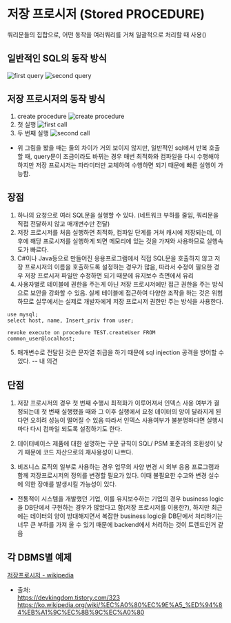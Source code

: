 # 저장 프로시저 (Stored PROCEDURE)

쿼리문들의 집합으로, 어떤 동작을 여러쿼리를 거쳐 일괄적으로 처리할 때 사용()

## 일반적인 SQL의 동작 방식

![first query](https://img1.daumcdn.net/thumb/R1280x0/?scode=mtistory2&fname=https%3A%2F%2Fblog.kakaocdn.net%2Fdn%2FeonC1n%2FbtrsveLwpzz%2F2LW8jxvicnJF8A4tsoXOTk%2Fimg.png)
![second query](https://img1.daumcdn.net/thumb/R1280x0/?scode=mtistory2&fname=https%3A%2F%2Fblog.kakaocdn.net%2Fdn%2FnLIz0%2FbtrsDRHEAJy%2FFZO2sg5Ov3MkLbn9hqdGMK%2Fimg.png)

## 저장 프로시저의 동작 방식

1. create procedure
![create procedure](https://img1.daumcdn.net/thumb/R1280x0/?scode=mtistory2&fname=https%3A%2F%2Fblog.kakaocdn.net%2Fdn%2FWkSyb%2FbtrsA5TPCej%2Fo9FfHxIIv09kKSm8m1t6jk%2Fimg.png)
2. 첫 실행
![first call](https://img1.daumcdn.net/thumb/R1280x0/?scode=mtistory2&fname=https%3A%2F%2Fblog.kakaocdn.net%2Fdn%2FlDzG3%2FbtrssvT0GCz%2FbSmaVtJa02k8sGnwFhQ1WK%2Fimg.png)
3. 두 번째 실행
![second call](https://img1.daumcdn.net/thumb/R1280x0/?scode=mtistory2&fname=https%3A%2F%2Fblog.kakaocdn.net%2Fdn%2FczmEtH%2FbtrsDRnmdt1%2FvwlLLZO7eF1reeDK31FmFK%2Fimg.png)

* 위 그림을 봤을 때는 둘의 차이가 거의 보이지 않지만, 일반적인 sql에서 반복 호출 할 때, query문이 조금이라도 바뀌는 경우 매번 최적화와 컴파일을 다시 수행해야하지만 저장 프로시저는 파라미터만 교체하여 수행하면 되기 때문에 빠른 실행이 가능함.

## 장점
1. 하나의 요청으로 여러 SQL문을 실행할 수 있다. (네트워크 부하를 줄임, 쿼리문을 직접 전달하지 않고 매개변수만 전달)
2. 저장 프로시저를 처음 실행하면 최적화, 컴파일 단계를 거쳐 캐시에 저장되는데, 이 후에 해당 프로시저를 실행하게 되면 메모리에 있는 것을 가져와 사용하므로 실행속도가 빠르다.
3. C#이나 Java등으로 만들어진 응용프로그램에서 직접 SQL문을 호출하지 않고 저장 프로시저의 이름을 호출하도록 설정하는 경우가 많음, 따라서 수정이 필요한 경우 저장 프로시저 파일만 수정하면 되기 때문에 유지보수 측면에서 유리
4. 사용자별로 테이블에 권한을 주는게 아닌 저장 프로시저에만 접근 권한을 주는 방식으로 보안을 강화할 수 있음. 실제 테이블에 접근하여 다양한 조작을 하는 것은 위험하므로 실무에서는 실제로 개발자에게 저장 프로시저 권한만 주는 방식을 사용한다.
```
use mysql;
select host, name, Insert_priv from user;

revoke execute on procedure TEST.createUser FROM common_user@localhost;
```
5. 매개변수로 전달된 것은 문자열 취급을 하기 때문에 sql injection 공격을 방어할 수 있다. -- 내 의견
## 단점
1. 저장 프로시저의 경우 첫 번째 수행시 최적화가 이루어져서 인덱스 사용 여부가 결정되는데 첫 번째 실행했을 때와 그 이후 실행에서 요청 데이터의 양이 달라지게 된다면 오히려 성능이 떨어질 수 있음
따라서 인덱스 사용여부가 불분명하다면 실행시마다 다시 컴파일 되도록 설정하기도 한다.

2. 데이터베이스 제품에 대한 설명하는 구문 규칙이 SQL/ PSM 표준과의 호환성이 낮기 때문에 코드 자산으로의 재사용성이 나쁘다.
3. 비즈니스 로직의 일부로 사용하는 경우 업무의 사양 변경 시 외부 응용 프로그램과 함께 저장프로시저의 정의를 변경할 필요가 있다. 이때 불필요한 수고와 변경 실수에 의한 장애를 발생시킬 가능성이 있다.
* 전통적이 시스템을 개발했던 기업, 이를 유지보수하는 기업의 경우 business logic을 DB단에서 구현하는 경우가 많았다고 함(저장 프로시저를 이용한?), 하지만 최근에는 데이터의 양이 방대해지면서 복잡한 business logic을 DB단에서 처리하기는 너무 큰 부하를 가져 올 수 있기 때문에 backend에서 처리하는 것이 트렌드인거 같음

## 각 DBMS별 예제
[저장프로시저 - wikipedia](https://ko.wikipedia.org/wiki/%EC%A0%80%EC%9E%A5_%ED%94%84%EB%A1%9C%EC%8B%9C%EC%A0%80#DBMS별_예제)

- 출처:  
    https://devkingdom.tistory.com/323  
    https://ko.wikipedia.org/wiki/%EC%A0%80%EC%9E%A5_%ED%94%84%EB%A1%9C%EC%8B%9C%EC%A0%80